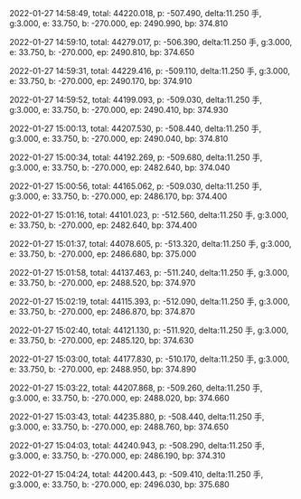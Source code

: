 2022-01-27 14:58:49, total: 44220.018, p: -507.490, delta:11.250 手, g:3.000, e: 33.750, b: -270.000, ep: 2490.990, bp: 374.810

2022-01-27 14:59:10, total: 44279.017, p: -506.390, delta:11.250 手, g:3.000, e: 33.750, b: -270.000, ep: 2490.810, bp: 374.650

2022-01-27 14:59:31, total: 44229.416, p: -509.110, delta:11.250 手, g:3.000, e: 33.750, b: -270.000, ep: 2490.170, bp: 374.910

2022-01-27 14:59:52, total: 44199.093, p: -509.030, delta:11.250 手, g:3.000, e: 33.750, b: -270.000, ep: 2490.410, bp: 374.930

2022-01-27 15:00:13, total: 44207.530, p: -508.440, delta:11.250 手, g:3.000, e: 33.750, b: -270.000, ep: 2490.040, bp: 374.810

2022-01-27 15:00:34, total: 44192.269, p: -509.680, delta:11.250 手, g:3.000, e: 33.750, b: -270.000, ep: 2482.640, bp: 374.040

2022-01-27 15:00:56, total: 44165.062, p: -509.030, delta:11.250 手, g:3.000, e: 33.750, b: -270.000, ep: 2486.170, bp: 374.400

2022-01-27 15:01:16, total: 44101.023, p: -512.560, delta:11.250 手, g:3.000, e: 33.750, b: -270.000, ep: 2482.640, bp: 374.400

2022-01-27 15:01:37, total: 44078.605, p: -513.320, delta:11.250 手, g:3.000, e: 33.750, b: -270.000, ep: 2486.680, bp: 375.000

2022-01-27 15:01:58, total: 44137.463, p: -511.240, delta:11.250 手, g:3.000, e: 33.750, b: -270.000, ep: 2488.520, bp: 374.970

2022-01-27 15:02:19, total: 44115.393, p: -512.090, delta:11.250 手, g:3.000, e: 33.750, b: -270.000, ep: 2486.870, bp: 374.870

2022-01-27 15:02:40, total: 44121.130, p: -511.920, delta:11.250 手, g:3.000, e: 33.750, b: -270.000, ep: 2485.120, bp: 374.630

2022-01-27 15:03:00, total: 44177.830, p: -510.170, delta:11.250 手, g:3.000, e: 33.750, b: -270.000, ep: 2488.950, bp: 374.890

2022-01-27 15:03:22, total: 44207.868, p: -509.260, delta:11.250 手, g:3.000, e: 33.750, b: -270.000, ep: 2488.020, bp: 374.660

2022-01-27 15:03:43, total: 44235.880, p: -508.440, delta:11.250 手, g:3.000, e: 33.750, b: -270.000, ep: 2488.760, bp: 374.650

2022-01-27 15:04:03, total: 44240.943, p: -508.290, delta:11.250 手, g:3.000, e: 33.750, b: -270.000, ep: 2486.190, bp: 374.310

2022-01-27 15:04:24, total: 44200.443, p: -509.410, delta:11.250 手, g:3.000, e: 33.750, b: -270.000, ep: 2496.030, bp: 375.680